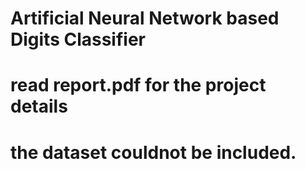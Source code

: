 # Artificial Neural Network based Digits Classifier
# read report.pdf for the project details
# the dataset couldnot be included.
